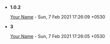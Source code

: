 
* __1.0.2__

    [Your Name](mailto:you@example.com) - Sun, 7 Feb 2021 17:26:09 +0530

* __3__

    [Your Name](mailto:you@example.com) - Sun, 7 Feb 2021 17:26:05 +0530


